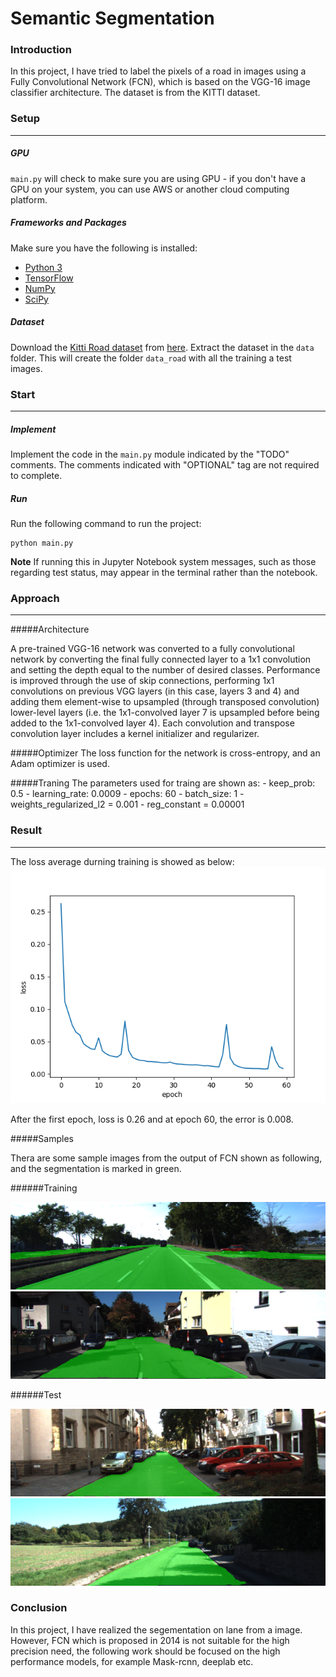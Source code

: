 # Semantic Segmentation
### Introduction
In this project, I have tried to label the pixels of a road in images using a Fully Convolutional Network (FCN), which is based on the VGG-16 image classifier architecture. The dataset is from the KITTI dataset.

### Setup
***
##### GPU
`main.py` will check to make sure you are using GPU - if you don't have a GPU on your system, you can use AWS or another cloud computing platform.
##### Frameworks and Packages
Make sure you have the following is installed:
 - [Python 3](https://www.python.org/)
 - [TensorFlow](https://www.tensorflow.org/)
 - [NumPy](http://www.numpy.org/)
 - [SciPy](https://www.scipy.org/)
##### Dataset
Download the [Kitti Road dataset](http://www.cvlibs.net/datasets/kitti/eval_road.php) from [here](http://www.cvlibs.net/download.php?file=data_road.zip).  Extract the dataset in the `data` folder.  This will create the folder `data_road` with all the training a test images.

### Start
***
##### Implement
Implement the code in the `main.py` module indicated by the "TODO" comments.
The comments indicated with "OPTIONAL" tag are not required to complete.
##### Run
Run the following command to run the project:
```
python main.py
```
**Note** If running this in Jupyter Notebook system messages, such as those regarding test status, may appear in the terminal rather than the notebook.

### Approach
***

#####Architecture

A pre-trained VGG-16 network was converted to a fully convolutional network by converting the final fully connected layer to a 1x1 convolution and setting the depth equal to the number of desired classes. Performance is improved through the use of skip connections, performing 1x1 convolutions on previous VGG layers (in this case, layers 3 and 4) and adding them element-wise to upsampled (through transposed convolution) lower-level layers (i.e. the 1x1-convolved layer 7 is upsampled before being added to the 1x1-convolved layer 4). Each convolution and transpose convolution layer includes a kernel initializer and regularizer.

#####Optimizer
The loss function for the network is cross-entropy, and an Adam optimizer is used.

#####Traning
The parameters used for traing are shown as:
	- keep_prob: 0.5
	- learning_rate: 0.0009
	- epochs: 60 
	- batch_size: 1
	- weights_regularized_l2 = 0.001
	- reg_constant = 0.00001

### Result
***

The loss average durning training is showed as below:
![loss_epoch](https://github.com/doublepoints/CarND-Semantic-Segmentation/blob/master/Figure_2.png) 


After the first epoch, loss is 0.26 and  at epoch 60, the error is 0.008.

#####Samples

Thera are some sample images from the output of FCN shown as following, and the segmentation is marked in green.

######Training

![](https://raw.githubusercontent.com/doublepoints/CarND-Semantic-Segmentation/master/umm_000065.png) 
![](https://raw.githubusercontent.com/doublepoints/CarND-Semantic-Segmentation/master/um_000087.png) 

######Test

![](https://github.com/doublepoints/CarND-Semantic-Segmentation/blob/master/uu_000085.png) 
![](https://github.com/doublepoints/CarND-Semantic-Segmentation/blob/master/uu_000039.png) 
 
### Conclusion
In this project, I have realized the segementation on lane from a image. However, FCN which is proposed in 2014 is not suitable for the high precision need, the following work should be focused on the high performance models, for example Mask-rcnn, deeplab etc. 
